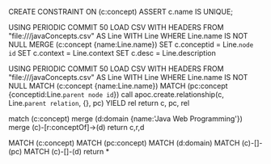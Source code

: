 CREATE CONSTRAINT ON (c:concept) ASSERT c.name IS UNIQUE;

USING PERIODIC COMMIT 50
LOAD CSV WITH HEADERS FROM "file:///javaConcepts.csv" AS Line
WITH Line
WHERE Line.name IS NOT NULL
MERGE (c:concept {name:Line.name})
SET c.conceptid = Line.`node id`
SET c.context = Line.context
SET c.desc = Line.description

USING PERIODIC COMMIT 50
LOAD CSV WITH HEADERS FROM "file:///javaConcepts.csv" AS Line
WITH Line
WHERE Line.name IS NOT NULL
MATCH (c:concept {name:Line.name})
MATCH (pc:concept {conceptid:Line.`parent node id`})
call apoc.create.relationship(c, Line.`parent relation`, {}, pc) YIELD rel
return c, pc, rel

match (c:concept) merge (d:domain {name:'Java Web Programming'}) merge (c)-[r:conceptOf]->(d) return c,r,d

MATCH (c:concept)
MATCH (pc:concept)
MATCH (d:domain)
MATCH (c)-[]-(pc)
MATCH (c)-[]-(d)
return *
